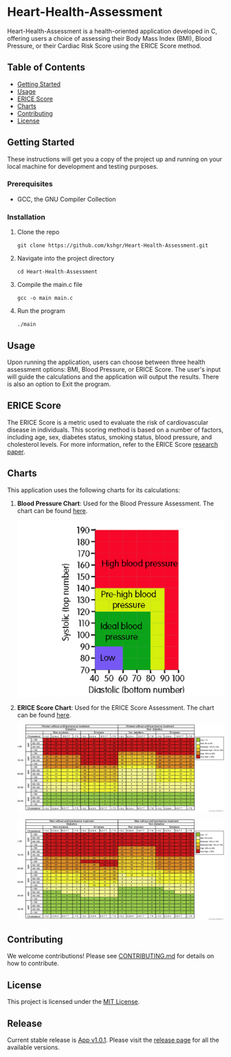 # Heart-Health-Assessment

Heart-Health-Assessment is a health-oriented application developed in C, offering users a choice of assessing their Body Mass Index (BMI), Blood Pressure, or their Cardiac Risk Score using the ERICE Score method.

## Table of Contents

- [Getting Started](#getting-started)
- [Usage](#usage)
- [ERICE Score](#erice-score)
- [Charts](#charts)
- [Contributing](#contributing)
- [License](#license)

## Getting Started

These instructions will get you a copy of the project up and running on your local machine for development and testing purposes.

### Prerequisites

- GCC, the GNU Compiler Collection

### Installation

1. Clone the repo
    ```
    git clone https://github.com/kshgr/Heart-Health-Assessment.git
    ```

2. Navigate into the project directory
    ```
    cd Heart-Health-Assessment
    ```

3. Compile the main.c file
    ```
    gcc -o main main.c
    ```

4. Run the program
    ```
    ./main
    ```

## Usage

Upon running the application, users can choose between three health assessment options: BMI, Blood Pressure, or ERICE Score. The user's input will guide the calculations and the application will output the results. There is also an option to Exit the program.

## ERICE Score

The ERICE Score is a metric used to evaluate the risk of cardiovascular disease in individuals. This scoring method is based on a number of factors, including age, sex, diabetes status, smoking status, blood pressure, and cholesterol levels. For more information, refer to the ERICE Score [research paper](https://www.revespcardiol.org/en-the-erice-score-new-native-cardiovascular-articulo-S1885585714002448).

## Charts

This application uses the following charts for its calculations:

1. **Blood Pressure Chart**: Used for the Blood Pressure Assessment. The chart can be found [here](https://github.com/kshgr/Heart-Health-Assessment/blob/b77a82f500ede46932dace6e2c7fc149fedc0a1b/Graphics/Blood%20Pressure%20Chart.png).

    ![Blood Pressure Chart](https://github.com/kshgr/Heart-Health-Assessment/blob/b77a82f500ede46932dace6e2c7fc149fedc0a1b/Graphics/Blood%20Pressure%20Chart.png)
    
2. **ERICE Score Chart**: Used for the ERICE Score Assessment. The chart can be found [here](https://github.com/kshgr/Heart-Health-Assessment/blob/b77a82f500ede46932dace6e2c7fc149fedc0a1b/Graphics/).

    ![ERICE Chart Women](https://github.com/kshgr/Heart-Health-Assessment/blob/b77a82f500ede46932dace6e2c7fc149fedc0a1b/Graphics/ERICE%20Chart%20Women.jpeg)
    
    ![ERICE Chart Men](https://github.com/kshgr/Heart-Health-Assessment/blob/b77a82f500ede46932dace6e2c7fc149fedc0a1b/Graphics/ERICE%20Chart%20Men.jpeg)

    
## Contributing

We welcome contributions! Please see [CONTRIBUTING.md](CONTRIBUTING.md) for details on how to contribute.

## License

This project is licensed under the [MIT License](LICENSE).

## Release

Current stable release is [App v1.0.1](https://github.com/kshgr/Heart-Health-Assessment/releases/tag/v1.0.1). Please visit the [release page](https://github.com/kshgr/Heart-Health-Assessment/releases) for all the available versions.
